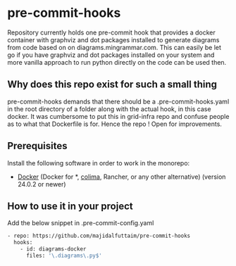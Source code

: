 # pre-commit-hooks


Repository currently holds one pre-commit hook that provides a docker container with graphviz and dot packages installed to generate diagrams from code based on on diagrams.mingrammar.com. This can easily be let go if you have graphviz and dot packages installed on your system and more vanilla approach to run python directly on the code can be used then.

## Why does this repo exist for such a small thing

pre-commit-hooks demands that there should be a .pre-commit-hooks.yaml in the root directory of a folder along with the actual hook, in this case docker. It was cumbersome to put this in grid-infra repo and confuse people as to what that Dockerfile is for. Hence the repo ! Open for improvements. 


## Prerequisites

Install the following software in order to work in the monorepo:

- [Docker](https://docs.docker.com/engine/install/) (Docker for *, [colima](https://github.com/abiosoft/colima), Rancher, or any other alternative) (version 24.0.2 or newer)



## How to use it in your project

Add the below snippet in .pre-commit-config.yaml 

```bash
- repo: https://github.com/majidalfuttaim/pre-commit-hooks
  hooks:
    - id: diagrams-docker
      files: '\.diagrams\.py$'
```


